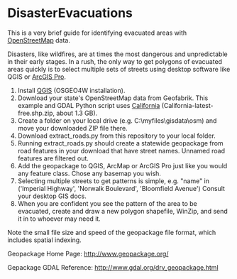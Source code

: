 # DisasterEvacuations
This is a very brief guide for identifying evacuated areas with <a href="https://www.openstreetmap.org/about">OpenStreetMap</a> data.

Disasters, like wildfires, are at times the most dangerous and unpredictable in their early stages. In a rush, the only way to get polygons of evacuated areas quickly is to select multiple sets of streets using desktop software like QGIS or <a href="https://pro.arcgis.com/en/pro-app/">ArcGIS Pro</a>.

1. Install <a href="https://qgis.org/en/site/index.html">QGIS</a> (OSGEO4W installation).
2. Download your state's OpenStreetMap data from Geofabrik. This example and GDAL Python script uses <a href="http://download.geofabrik.de/north-america/us/california.html">California</a> (California-latest-free.shp.zip, about 1.3 GB).
3. Create a folder on your local drive (e.g. C:\myfiles\gisdata\osm) and move your downloaded ZIP file there.
4. Download extract_roads.py from this repository to your local folder.
5. Running extract_roads.py should create a statewide geopackage from road features in your download that have street names. Unnamed road features are filtered out.
6. Add the geopackage to QGIS, ArcMap or ArcGIS Pro just like you would any feature class. Chose any basemap you wish.
7. Selecting multiple streets to get patterns is simple, e.g. "name" in ('Imperial Highway', 'Norwalk Boulevard', 'Bloomfield Avenue') Consult your desktop GIS docs.
8. When you are confident you see the pattern of the area to be evacuated, create and draw a new polygon shapefile, WinZip, and send it in to whoever may need it.

<p>Note the small file size and speed of the geopackage file format, which includes spatial indexing.</p>
<p>Geopackage Home Page: <a href="http://www.geopackage.org/">http://www.geopackage.org/</a></p>
<p>Gepackage GDAL Reference: <a href="http://www.gdal.org/drv_geopackage.html">http://www.gdal.org/drv_geopackage.html</a><p/>
